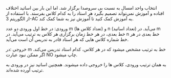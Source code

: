 
انتخاب واحد امسال به نسبت بی سروصدا برگزار شد. اما این بار بین اساتید اختلاف افتاده و آموزش نمی‌تواند تصمیم بگیرد هر استاد را به کدام کلاس بفرستد. با استفاده از از الگوریتم 3-AC به آموزش کمک کنید تا آموزش نیز به شما کمک کند.

ورودی: در خط اول ورودی دو عدد m (تعداد کلاس ها) و n (تعداد اساتید) می‌آید. در m خط بعدی، در هر خط زمان برگزاری هر کلاس به ترتیب می‌آید. در n خط بعدی در هر خط شماره کلاس هایی که هر استاد قادر به تدریس آن است می‌آید.

خروجی :در m خط به ترتیب مشخص میشود که در هر کلاس، کدام استاد تدریس می‌کند. اگر ممکن نبود عبارت NO چاپ میشود.

به همان ترتیب ورودی، کلاس ها را خروجی داده میشوند. همچنین اساتید نیز در ورودی به ترتیب آورده شده‌اند.
